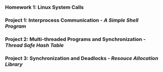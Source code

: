 ### Homework 1: Linux System Calls

### Project 1: Interprocess Communication - *A Simple Shell Program*

### Project 2: Multi-threaded Programs and Synchronization - *Thread Safe Hash Table*
	
### Project 3: Synchronization and Deadlocks - *Resouce Allocation Library*
